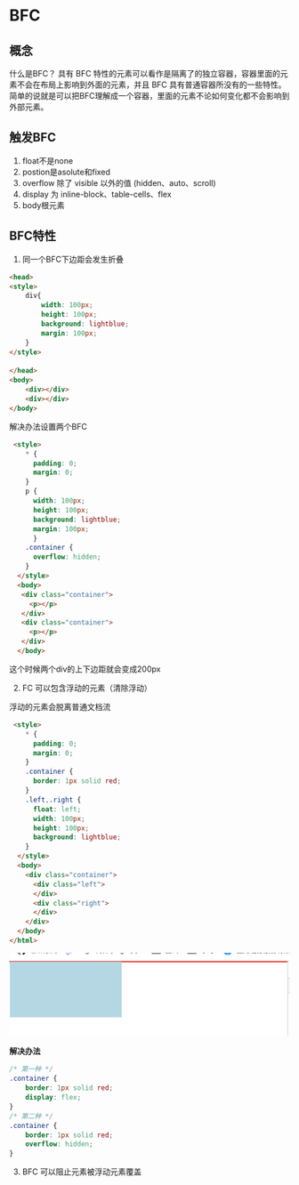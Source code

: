 # BFC

## 概念
什么是BFC？
具有 BFC 特性的元素可以看作是隔离了的独立容器，容器里面的元素不会在布局上影响到外面的元素，并且 BFC 具有普通容器所没有的一些特性。
简单的说就是可以把BFC理解成一个容器，里面的元素不论如何变化都不会影响到外部元素。

## 触发BFC
1. float不是none
2. postion是asolute和fixed
3. overflow 除了 visible 以外的值 (hidden、auto、scroll)
4. display 为 inline-block、table-cells、flex
5. body根元素

## BFC特性

1. 同一个BFC下边距会发生折叠
```html
<head>
<style>
    div{
        width: 100px;
        height: 100px;
        background: lightblue;
        margin: 100px;
    }
</style>

</head>
<body>
    <div></div>
    <div></div>
</body>
```

解决办法设置两个BFC
```html
 <style>
    * {
      padding: 0;
      margin: 0;
    }
    p {
      width: 100px;
      height: 100px;
      background: lightblue;
      margin: 100px;
      }
    .container {
      overflow: hidden;
    }
  </style>
  <body>
   <div class="container">
     <p></p>
   </div>
   <div class="container">
     <p></p>
   </div>
  </body>
```
这个时候两个div的上下边距就会变成200px

 2. FC 可以包含浮动的元素（清除浮动）

 浮动的元素会脱离普通文档流

```html
 <style>
    * {
      padding: 0;
      margin: 0;
    }
    .container {
      border: 1px solid red;
    }
    .left,.right {
      float: left;
      width: 100px;
      height: 100px;
      background: lightblue;
    }
  </style>
  <body>
    <div class="container">
      <div class="left">
      </div>
      <div class="right">
      </div>
    </div>
  </body>
</html>
```

![bfc2](./bfc2.png)

**解决办法**
```css
/* 第一种 */
.container {
    border: 1px solid red;
    display: flex; 
}
/* 第二种 */
.container {
    border: 1px solid red;
    overflow: hidden; 
}
```


 3. BFC 可以阻止元素被浮动元素覆盖